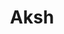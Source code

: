 ---
layout: "profile"
title: Aksh
name: "Aksh Gupta"
location: "Delhi, India"
university: "JIIT, Noida"
about: "Always looking to expand my horizons and try out new things."	
languages: "Python"
hobbies: "Making Music"
img: "/assets/img/fellows/aksh.jpg"
---